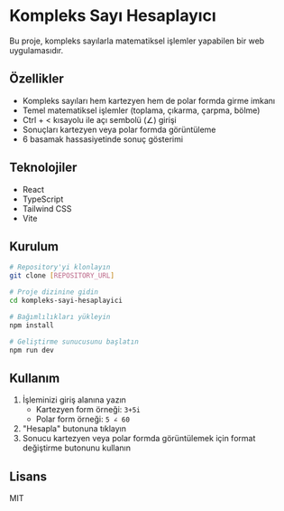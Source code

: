 # Kompleks Sayı Hesaplayıcı

Bu proje, kompleks sayılarla matematiksel işlemler yapabilen bir web uygulamasıdır.

## Özellikler

- Kompleks sayıları hem kartezyen hem de polar formda girme imkanı
- Temel matematiksel işlemler (toplama, çıkarma, çarpma, bölme)
- Ctrl + < kısayolu ile açı sembolü (∠) girişi
- Sonuçları kartezyen veya polar formda görüntüleme
- 6 basamak hassasiyetinde sonuç gösterimi

## Teknolojiler

- React
- TypeScript
- Tailwind CSS
- Vite

## Kurulum

```bash
# Repository'yi klonlayın
git clone [REPOSITORY_URL]

# Proje dizinine gidin
cd kompleks-sayi-hesaplayici

# Bağımlılıkları yükleyin
npm install

# Geliştirme sunucusunu başlatın
npm run dev
```

## Kullanım

1. İşleminizi giriş alanına yazın
   - Kartezyen form örneği: `3+5i`
   - Polar form örneği: `5 ∠ 60`
2. "Hesapla" butonuna tıklayın
3. Sonucu kartezyen veya polar formda görüntülemek için format değiştirme butonunu kullanın

## Lisans

MIT